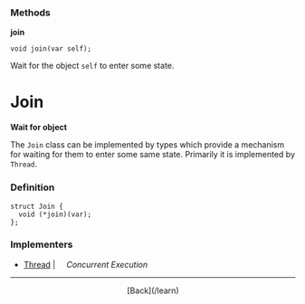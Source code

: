   <div class="row">
  <div class="col-xs-6 col-md-6">

### Methods

__join__

    void join(var self);

Wait for the object `self` to enter some state.

  </div>
  <div class="col-xs-6 col-md-6">

# Join
__Wait for object__

The `Join` class can be implemented by types which provide a mechanism for waiting for them to enter some same state. Primarily it is implemented by `Thread`.

### Definition

    struct Join {
      void (*join)(var);
    };
    

### Implementers

* <span class="docitem">[Thread](/learn/thread)</span> | &nbsp; &nbsp;   _Concurrent Execution_

* * *

  <p style="text-align:center;">
[Back](/learn)
  </p>

  </div>
  </div>
